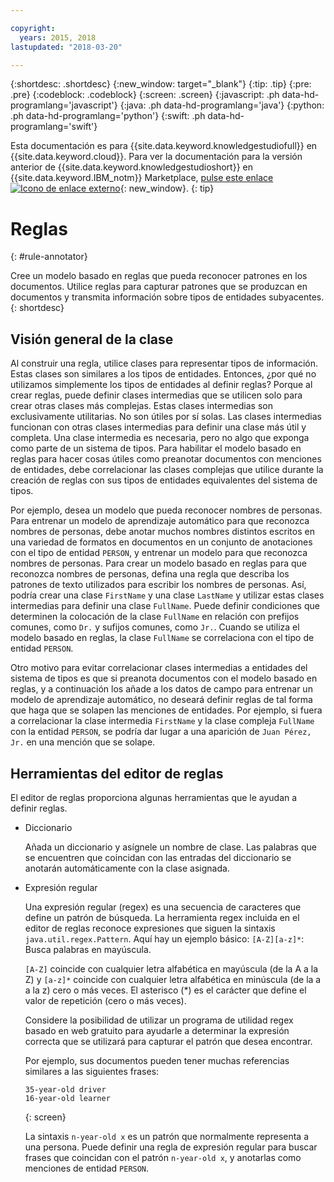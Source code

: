 ```yaml
---

copyright:
  years: 2015, 2018
lastupdated: "2018-03-20"

---
```


{:shortdesc: .shortdesc}
{:new_window: target="_blank"}
{:tip: .tip}
{:pre: .pre}
{:codeblock: .codeblock}
{:screen: .screen}
{:javascript: .ph data-hd-programlang='javascript'}
{:java: .ph data-hd-programlang='java'}
{:python: .ph data-hd-programlang='python'}
{:swift: .ph data-hd-programlang='swift'}

Esta documentación es para {{site.data.keyword.knowledgestudiofull}} en {{site.data.keyword.cloud}}. Para ver la documentación para la versión anterior de {{site.data.keyword.knowledgestudioshort}} en {{site.data.keyword.IBM_notm}} Marketplace, [pulse este enlace ![Icono de enlace externo](../../icons/launch-glyph.svg "Icono de enlace externo")](https://{DomainName}/docs/services/knowledge-studio/rule-annotator.html){: new_window}.
{: tip}

# Reglas
{: #rule-annotator}

Cree un modelo basado en reglas que pueda reconocer patrones en los documentos. Utilice reglas para capturar patrones que se produzcan en documentos y transmita información sobre tipos de entidades subyacentes.
{: shortdesc}

## Visión general de la clase

Al construir una regla, utilice clases para representar tipos de información. Estas clases son similares a los tipos de entidades. Entonces, ¿por qué no utilizamos simplemente los tipos de entidades al definir reglas? Porque al crear reglas, puede definir clases intermedias que se utilicen solo para crear otras clases más complejas. Estas clases intermedias son exclusivamente utilitarias. No son útiles por sí solas. Las clases intermedias funcionan con otras clases intermedias para definir una clase más útil y completa. Una clase intermedia es necesaria, pero no algo que exponga como parte de un sistema de tipos. Para habilitar el modelo basado en reglas para hacer cosas útiles como preanotar documentos con menciones de entidades, debe correlacionar las clases complejas que utilice durante la creación de reglas con sus tipos de entidades equivalentes del sistema de tipos.

Por ejemplo, desea un modelo que pueda reconocer nombres de personas. Para entrenar un modelo de aprendizaje automático para que reconozca nombres de personas, debe anotar muchos nombres distintos escritos en una variedad de formatos en documentos en un conjunto de anotaciones con el tipo de entidad `PERSON`, y entrenar un modelo para que reconozca nombres de personas. Para crear un modelo basado en reglas para que reconozca nombres de personas, defina una regla que describa los patrones de texto utilizados para escribir los nombres de personas. Así, podría crear una clase `FirstName` y una clase `LastName` y utilizar estas clases intermedias para definir una clase `FullName`. Puede definir condiciones que determinen la colocación de la clase `FullName` en relación con prefijos comunes, como `Dr.` y sufijos comunes, como `Jr.`. Cuando se utiliza el modelo basado en reglas, la clase `FullName` se correlaciona con el tipo de entidad `PERSON`.

Otro motivo para evitar correlacionar clases intermedias a entidades del sistema de tipos es que si preanota documentos con el modelo basado en reglas, y a continuación los añade a los datos de campo para entrenar un modelo de aprendizaje automático, no deseará definir reglas de tal forma que haga que se solapen las menciones de entidades. Por ejemplo, si fuera a correlacionar la clase intermedia `FirstName` y la clase compleja `FullName` con la entidad `PERSON`, se podría dar lugar a una aparición de `Juan Pérez, Jr.` en una mención que se solape.

## Herramientas del editor de reglas

El editor de reglas proporciona algunas herramientas que le ayudan a definir reglas.

- Diccionario

    Añada un diccionario y asígnele un nombre de clase. Las palabras que se encuentren que coincidan con las entradas del diccionario se anotarán automáticamente con la clase asignada.

- Expresión regular

    Una expresión regular (regex) es una secuencia de caracteres que define un patrón de búsqueda. La herramienta regex incluida en el editor de reglas reconoce expresiones que siguen la sintaxis `java.util.regex.Pattern`. Aquí hay un ejemplo básico:
    `[A-Z][a-z]*`: Busca palabras en mayúscula.

    `[A-Z]` coincide con cualquier letra alfabética en mayúscula (de la A a la Z) y `[a-z]*` coincide con cualquier letra alfabética en minúscula (de la a a la z) cero o más veces. El asterisco (*) es el carácter que define el valor de repetición (cero o más veces).

    Considere la posibilidad de utilizar un programa de utilidad regex basado en web gratuito para ayudarle a determinar la expresión correcta que se utilizará para capturar el patrón que desea encontrar.

    Por ejemplo, sus documentos pueden tener muchas referencias similares a las siguientes frases:

    ```
    35-year-old driver
    16-year-old learner
    ```
    {: screen}

    La sintaxis `n-year-old x` es un patrón que normalmente representa a una persona. Puede definir una regla de expresión regular para buscar frases que coincidan con el patrón `n-year-old x`, y anotarlas como menciones de entidad `PERSON`.
